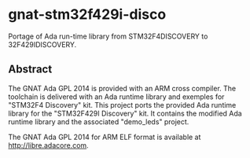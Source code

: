 gnat-stm32f429i-disco
=====================

Portage of Ada run-time library from STM32F4DISCOVERY to 32F429IDISCOVERY.


Abstract
--------
The GNAT Ada GPL 2014 is provided with an ARM cross compiler. The toolchain is delivered with an Ada runtime library and exemples for "STM32F4 Discovery" kit. This project ports the provided Ada runtime library for the "STM32F429I Discovery" kit. It contains the modified Ada runtime library and the associated "demo_leds" project.


The GNAT Ada GPL 2014 for ARM ELF format is available at http://libre.adacore.com.
